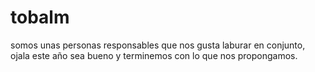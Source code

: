 # tobalm
somos unas personas responsables que nos gusta laburar en conjunto, ojala este año sea bueno y terminemos con lo que nos propongamos.

